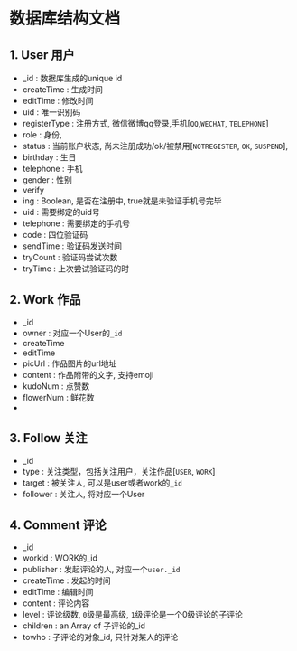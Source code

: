 ﻿# 数据库结构文档

## 1. User 用户

- _id : 数据库生成的unique id
- createTime : 生成时间
- editTime : 修改时间
- uid : 唯一识别码
- registerType : 注册方式, 微信微博qq登录,手机[`QQ`,`WECHAT`, `TELEPHONE`]
- role : 身份,
- status : 当前账户状态, 尚未注册成功/ok/被禁用[`NOTREGISTER`, `OK`, `SUSPEND`], 
- birthday : 生日
- telephone : 手机
- gender : 性别
- verify 
 - ing : Boolean, 是否在注册中, true就是未验证手机号完毕
 - uid : 需要绑定的uid号
 - telephone : 需要绑定的手机号
 - code : 四位验证码
 - sendTime : 验证码发送时间
 - tryCount : 验证码尝试次数
 - tryTime : 上次尝试验证码的时


## 2. Work 作品

- _id
- owner : 对应一个User的`_id`
- createTime
- editTime
- picUrl : 作品图片的url地址
- content : 作品附带的文字, 支持emoji
- kudoNum  : 点赞数
- flowerNum : 鲜花数
- 


## 3. Follow 关注

- _id 
- type : 关注类型，包括关注用户，关注作品[`USER`, `WORK`]
- target : 被关注人, 可以是user或者work的`_id`
- follower : 关注人, 将对应一个User


## 4. Comment 评论

- _id 
- workid : WORK的_id
- publisher : 发起评论的人, 对应一个`user._id`
- createTime : 发起的时间
- editTime : 编辑时间
- content : 评论内容
- level : 评论级数, `0`级是最高级, `1`级评论是一个0级评论的子评论
- children : an Array of 子评论的_id
- towho : 子评论的对象_id, 只针对某人的评论